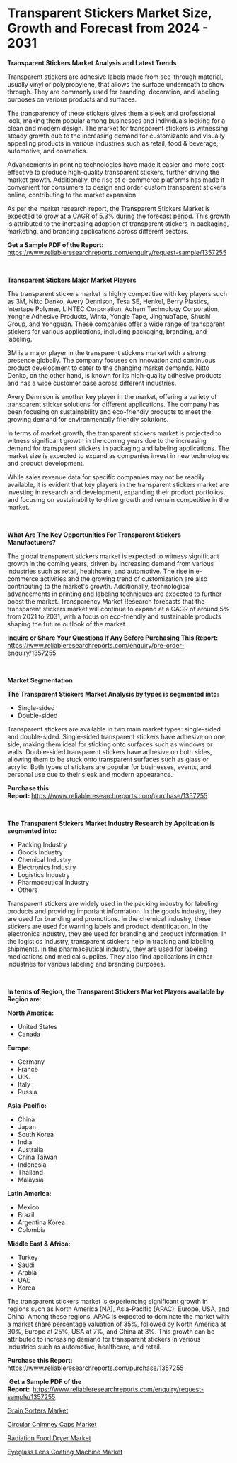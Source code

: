 <p><h1>Transparent Stickers Market Size, Growth and Forecast from 2024 - 2031</h1></p><p><strong>Transparent Stickers Market Analysis and Latest Trends</strong></p>
<p><p>Transparent stickers are adhesive labels made from see-through material, usually vinyl or polypropylene, that allows the surface underneath to show through. They are commonly used for branding, decoration, and labeling purposes on various products and surfaces.</p><p>The transparency of these stickers gives them a sleek and professional look, making them popular among businesses and individuals looking for a clean and modern design. The market for transparent stickers is witnessing steady growth due to the increasing demand for customizable and visually appealing products in various industries such as retail, food & beverage, automotive, and cosmetics.</p><p>Advancements in printing technologies have made it easier and more cost-effective to produce high-quality transparent stickers, further driving the market growth. Additionally, the rise of e-commerce platforms has made it convenient for consumers to design and order custom transparent stickers online, contributing to the market expansion.</p><p>As per the market research report, the Transparent Stickers Market is expected to grow at a CAGR of 5.3% during the forecast period. This growth is attributed to the increasing adoption of transparent stickers in packaging, marketing, and branding applications across different sectors.</p></p>
<p><strong>Get a Sample PDF of the Report:&nbsp;</strong> <a href="https://www.reliableresearchreports.com/enquiry/request-sample/1357255">https://www.reliableresearchreports.com/enquiry/request-sample/1357255</a></p>
<p>&nbsp;</p>
<p><strong>Transparent Stickers Major Market Players</strong></p>
<p><p>The transparent stickers market is highly competitive with key players such as 3M, Nitto Denko, Avery Dennison, Tesa SE, Henkel, Berry Plastics, Intertape Polymer, LINTEC Corporation, Achem Technology Corporation, Yonghe Adhesive Products, Winta, Yongle Tape, JinghuaTape, Shushi Group, and Yongguan. These companies offer a wide range of transparent stickers for various applications, including packaging, branding, and labeling.</p><p>3M is a major player in the transparent stickers market with a strong presence globally. The company focuses on innovation and continuous product development to cater to the changing market demands. Nitto Denko, on the other hand, is known for its high-quality adhesive products and has a wide customer base across different industries.</p><p>Avery Dennison is another key player in the market, offering a variety of transparent sticker solutions for different applications. The company has been focusing on sustainability and eco-friendly products to meet the growing demand for environmentally friendly solutions.</p><p>In terms of market growth, the transparent stickers market is projected to witness significant growth in the coming years due to the increasing demand for transparent stickers in packaging and labeling applications. The market size is expected to expand as companies invest in new technologies and product development.</p><p>While sales revenue data for specific companies may not be readily available, it is evident that key players in the transparent stickers market are investing in research and development, expanding their product portfolios, and focusing on sustainability to drive growth and remain competitive in the market.</p></p>
<p>&nbsp;</p>
<p><strong>What Are The Key Opportunities For Transparent Stickers Manufacturers?</strong></p>
<p><p>The global transparent stickers market is expected to witness significant growth in the coming years, driven by increasing demand from various industries such as retail, healthcare, and automotive. The rise in e-commerce activities and the growing trend of customization are also contributing to the market's growth. Additionally, technological advancements in printing and labeling techniques are expected to further boost the market. Transparency Market Research forecasts that the transparent stickers market will continue to expand at a CAGR of around 5% from 2021 to 2031, with a focus on eco-friendly and sustainable products shaping the future outlook of the market.</p></p>
<p><strong>Inquire or Share Your Questions If Any Before Purchasing This Report:</strong> <a href="https://www.reliableresearchreports.com/enquiry/pre-order-enquiry/1357255">https://www.reliableresearchreports.com/enquiry/pre-order-enquiry/1357255</a></p>
<p>&nbsp;</p>
<p><strong>Market Segmentation</strong></p>
<p><strong>The Transparent Stickers Market Analysis by types is segmented into:</strong></p>
<p><ul><li>Single-sided</li><li>Double-sided</li></ul></p>
<p><p>Transparent stickers are available in two main market types: single-sided and double-sided. Single-sided transparent stickers have adhesive on one side, making them ideal for sticking onto surfaces such as windows or walls. Double-sided transparent stickers have adhesive on both sides, allowing them to be stuck onto transparent surfaces such as glass or acrylic. Both types of stickers are popular for businesses, events, and personal use due to their sleek and modern appearance.</p></p>
<p><strong>Purchase this Report:&nbsp;</strong><a href="https://www.reliableresearchreports.com/purchase/1357255">https://www.reliableresearchreports.com/purchase/1357255</a></p>
<p>&nbsp;</p>
<p><strong>The Transparent Stickers Market Industry Research by Application is segmented into:</strong></p>
<p><ul><li>Packing Industry</li><li>Goods Industry</li><li>Chemical Industry</li><li>Electronics Industry</li><li>Logistics Industry</li><li>Pharmaceutical Industry</li><li>Others</li></ul></p>
<p><p>Transparent stickers are widely used in the packing industry for labeling products and providing important information. In the goods industry, they are used for branding and promotions. In the chemical industry, these stickers are used for warning labels and product identification. In the electronics industry, they are used for branding and product information. In the logistics industry, transparent stickers help in tracking and labeling shipments. In the pharmaceutical industry, they are used for labeling medications and medical supplies. They also find applications in other industries for various labeling and branding purposes.</p></p>
<p>&nbsp;</p>
<p><strong>In terms of Region, the Transparent Stickers Market Players available by Region are:</strong></p>
<p>
    <p> <strong> North America: </strong>
        <ul>
            <li>United States</li>
            <li>Canada</li>
        </ul>
        </p> 
    <p> <strong> Europe: </strong>
        <ul>
            <li>Germany</li>
            <li>France</li>
            <li>U.K.</li>
            <li>Italy</li>
            <li>Russia</li>
        </ul>
        </p> 
    <p> <strong> Asia-Pacific: </strong>
        <ul>
            <li>China</li>
            <li>Japan</li>
            <li>South Korea</li>
            <li>India</li>
            <li>Australia</li>
            <li>China Taiwan</li>
            <li>Indonesia</li>
            <li>Thailand</li>
            <li>Malaysia</li>
        </ul>
        </p> 
    <p> <strong> Latin America: </strong>
        <ul>
            <li>Mexico</li>
            <li>Brazil</li>
            <li>Argentina Korea</li>
            <li>Colombia</li>
        </ul>
        </p> 
    <p> <strong> Middle East & Africa: </strong>
        <ul>
            <li>Turkey</li>
            <li>Saudi</li>
            <li>Arabia</li>
            <li>UAE</li>
            <li>Korea</li>
        </ul>
    </p>
    </p>
<p><p>The transparent stickers market is experiencing significant growth in regions such as North America (NA), Asia-Pacific (APAC), Europe, USA, and China. Among these regions, APAC is expected to dominate the market with a market share percentage valuation of 35%, followed by North America at 30%, Europe at 25%, USA at 7%, and China at 3%. This growth can be attributed to increasing demand for transparent stickers in various industries such as automotive, healthcare, and retail.</p></p>
<p><strong>Purchase this Report: </strong><a href="https://www.reliableresearchreports.com/purchase/1357255">https://www.reliableresearchreports.com/purchase/1357255</a></p>
<p>&nbsp;<strong>Get a Sample PDF of the Report:&nbsp;&nbsp;</strong><a href="https://www.reliableresearchreports.com/enquiry/request-sample/1357255">https://www.reliableresearchreports.com/enquiry/request-sample/1357255</a></p>
<p><strong></strong></p>
<p><p><a href="https://view.publitas.com/reportprime-1/grain-sorters-market-offers-provide-insightful-data-for-the-time-period-from-2023-to-2030-and-also-provide-analysis-based-on-application-type-and-region/">Grain Sorters Market</a></p><p><a href="https://military-diascia-e68.notion.site/Circular-Chimney-Caps-Market-Growth-Market-Trends-COVID-19-Impact-and-Forecasts-for-period-from-2-9cf110e3e3454f7fb1513dd410a53a5f">Circular Chimney Caps Market</a></p><p><a href="https://view.publitas.com/reportprime-1/insights-into-radiation-food-dryer-market-size-analysing-market-share-trends-and-growth-from-2023-to-2030/">Radiation Food Dryer Market</a></p><p><a href="https://view.publitas.com/reportprime-1/eyeglass-lens-coating-machine-market-research-report-unlocks-analysis-on-the-market-financial-status-market-size-and-market-revenue-upto-2030/">Eyeglass Lens Coating Machine Market</a></p></p>